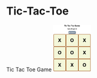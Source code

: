 # Tic-Tac-Toe
Tic Tac Toe Game
<img src ="https://raw.githubusercontent.com/vraj6198/Tic-Tac-Toe/master/image.png" width="100" heigth="100">
